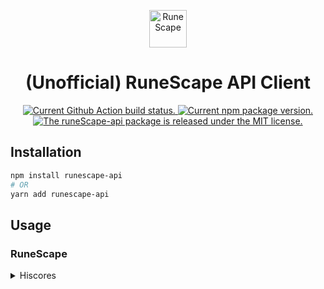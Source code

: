 <p align="center">
  <img alt="RuneScape" src="https://www.runescape.com/img/responsive/common/logos/runescape@2x.png" height="60" />
</p>
<h1 align="center">
  (Unofficial) RuneScape API Client
</h1>

<p align="center">
<a href="https://github.com/pqt/runescape-api/actions?workflow=status">
    <img src="https://github.com/pqt/runescape-api/workflows/status/badge.svg" alt="Current Github Action build status." />
  </a>
  <a href="https://www.npmjs.org/package/runescape-api">
    <img src="https://img.shields.io/npm/v/runescape-api.svg" alt="Current npm package version." />
  </a>
  <a href="https://github.com/pqt/runescape-api/blob/master/LICENSE">
    <img src="https://img.shields.io/badge/license-MIT-blue.svg" alt="The runeScape-api package is released under the MIT license." />
  </a>
</p>

## Installation

```bash
npm install runescape-api
# OR
yarn add runescape-api
```

## Usage

### RuneScape

<details>
  <summary>Hiscores</summary>

```js
import { getPlayer } from "runescape-api"

getPlayer("Zezima")
```

</details>
